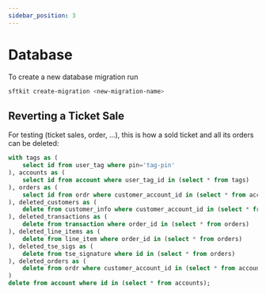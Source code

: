 ```yaml
---
sidebar_position: 3
---
```


# Database

To create a new database migration run

```bash
sftkit create-migration <new-migration-name>
```

## Reverting a Ticket Sale

For testing (ticket sales, order, ...),
this is how a sold ticket and all its orders can be deleted:

```sql
with tags as (
    select id from user_tag where pin='tag-pin'
), accounts as (
    select id from account where user_tag_id in (select * from tags)
), orders as (
    select id from ordr where customer_account_id in (select * from accounts)
), deleted_customers as (
    delete from customer_info where customer_account_id in (select * from accounts)
), deleted_transactions as (
    delete from transaction where order_id in (select * from orders)
), deleted_line_items as (
    delete from line_item where order_id in (select * from orders)
), deleted_tse_sigs as (
    delete from tse_signature where id in (select * from orders)
), deleted_orders as (
    delete from ordr where customer_account_id in (select * from accounts)
)
delete from account where id in (select * from accounts);
```
